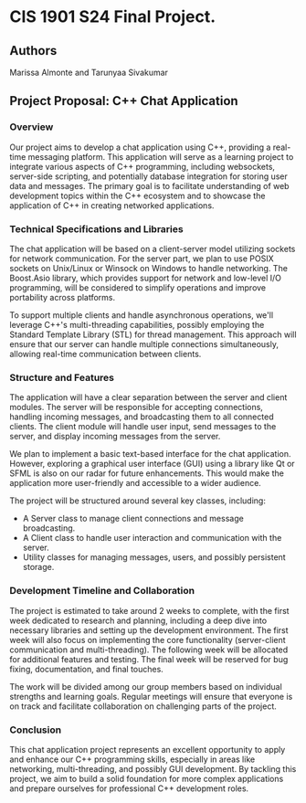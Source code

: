 # CIS 1901 S24 Final Project. 

## Authors
Marissa Almonte and Tarunyaa Sivakumar

## Project Proposal: C++ Chat Application
### Overview
Our project aims to develop a chat application using C++, providing a real-time messaging platform. This application will serve as a learning project to integrate various aspects of C++ programming, including websockets, server-side scripting, and potentially database integration for storing user data and messages. The primary goal is to facilitate understanding of web development topics within the C++ ecosystem and to showcase the application of C++ in creating networked applications.

### Technical Specifications and Libraries
The chat application will be based on a client-server model utilizing sockets for network communication. For the server part, we plan to use POSIX sockets on Unix/Linux or Winsock on Windows to handle networking. The Boost.Asio library, which provides support for network and low-level I/O programming, will be considered to simplify operations and improve portability across platforms.

To support multiple clients and handle asynchronous operations, we'll leverage C++'s multi-threading capabilities, possibly employing the Standard Template Library (STL) for thread management. This approach will ensure that our server can handle multiple connections simultaneously, allowing real-time communication between clients.

### Structure and Features
The application will have a clear separation between the server and client modules. The server will be responsible for accepting connections, handling incoming messages, and broadcasting them to all connected clients. The client module will handle user input, send messages to the server, and display incoming messages from the server.

We plan to implement a basic text-based interface for the chat application. However, exploring a graphical user interface (GUI) using a library like Qt or SFML is also on our radar for future enhancements. This would make the application more user-friendly and accessible to a wider audience.

The project will be structured around several key classes, including:

- A Server class to manage client connections and message broadcasting.
- A Client class to handle user interaction and communication with the server.
- Utility classes for managing messages, users, and possibly persistent storage.

### Development Timeline and Collaboration
The project is estimated to take around 2 weeks to complete, with the first week dedicated to research and planning, including a deep dive into necessary libraries and setting up the development environment. The first week will also focus on implementing the core functionality (server-client communication and multi-threading). The following week will be allocated for additional features and testing. The final week will be reserved for bug fixing, documentation, and final touches.

The work will be divided among our group members based on individual strengths and learning goals. Regular meetings will ensure that everyone is on track and facilitate collaboration on challenging parts of the project.

### Conclusion
This chat application project represents an excellent opportunity to apply and enhance our C++ programming skills, especially in areas like networking, multi-threading, and possibly GUI development. By tackling this project, we aim to build a solid foundation for more complex applications and prepare ourselves for professional C++ development roles.
